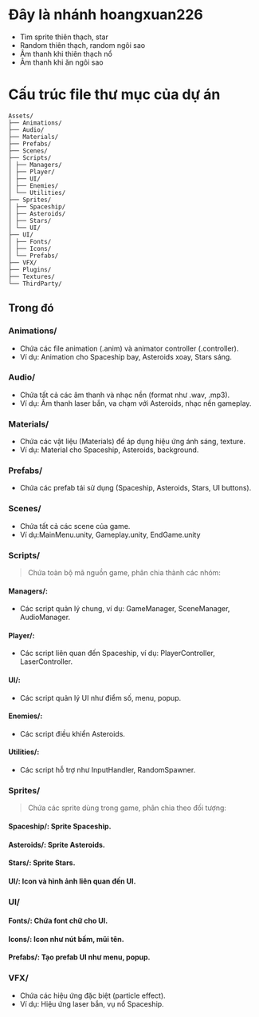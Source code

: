 # Đây là nhánh hoangxuan226

- Tìm sprite thiên thạch, star
- Random thiên thạch, random ngôi sao
- Âm thanh khi thiên thạch nổ
- Âm thanh khi ăn ngôi sao

# Cấu trúc file thư mục của dự án

```Arduino
Assets/
├── Animations/
├── Audio/
├── Materials/
├── Prefabs/
├── Scenes/
├── Scripts/
│ ├── Managers/
│ ├── Player/
│ ├── UI/
│ ├── Enemies/
│ └── Utilities/
├── Sprites/
│ ├── Spaceship/
│ ├── Asteroids/
│ ├── Stars/
│ └── UI/
├── UI/
│ ├── Fonts/
│ ├── Icons/
│ └── Prefabs/
├── VFX/
├── Plugins/
├── Textures/
└── ThirdParty/
```

## Trong đó

### Animations/

- Chứa các file animation (.anim) và animator controller (.controller).
- Ví dụ: Animation cho Spaceship bay, Asteroids xoay, Stars sáng.

### Audio/

- Chứa tất cả các âm thanh và nhạc nền (format như .wav, .mp3).
- Ví dụ: Âm thanh laser bắn, va chạm với Asteroids, nhạc nền gameplay.

### Materials/

- Chứa các vật liệu (Materials) để áp dụng hiệu ứng ánh sáng, texture.
- Ví dụ: Material cho Spaceship, Asteroids, background.

### Prefabs/

- Chứa các prefab tái sử dụng (Spaceship, Asteroids, Stars, UI buttons).

### Scenes/

- Chứa tất cả các scene của game.
- Ví dụ:MainMenu.unity, Gameplay.unity, EndGame.unity

### Scripts/

> Chứa toàn bộ mã nguồn game, phân chia thành các nhóm:

#### Managers/:

- Các script quản lý chung, ví dụ: GameManager, SceneManager, AudioManager.

#### Player/:

- Các script liên quan đến Spaceship, ví dụ: PlayerController, LaserController.

#### UI/:

- Các script quản lý UI như điểm số, menu, popup.

#### Enemies/:

- Các script điều khiển Asteroids.

#### Utilities/:

- Các script hỗ trợ như InputHandler, RandomSpawner.

### Sprites/

> Chứa các sprite dùng trong game, phân chia theo đối tượng:

#### Spaceship/: Sprite Spaceship.

#### Asteroids/: Sprite Asteroids.

#### Stars/: Sprite Stars.

#### UI/: Icon và hình ảnh liên quan đến UI.

### UI/

#### Fonts/: Chứa font chữ cho UI.

#### Icons/: Icon như nút bấm, mũi tên.

#### Prefabs/: Tạo prefab UI như menu, popup.

### VFX/

- Chứa các hiệu ứng đặc biệt (particle effect).
- Ví dụ: Hiệu ứng laser bắn, vụ nổ Spaceship.
